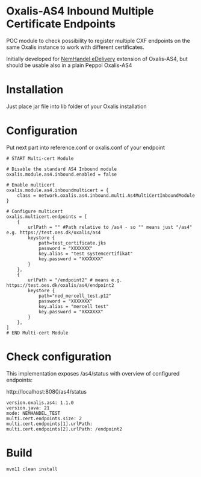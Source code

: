 # Oxalis-AS4 Inbound Multiple Certificate Endpoints

POC module to check possibility to register multiple CXF endpoints on the same Oxalis instance to work with different certificates.

Initially developed for [NemHandel eDelivery](https://rep.erst.dk/git/openebusiness/nemhandeledelivery) extension of Oxalis-AS4, but should be usable also in a plain Peppol Oxalis-AS4

# Installation

Just place jar file into lib folder of your Oxalis installation

# Configuration

Put next part into reference.conf or oxalis.conf of your endpoint

```
# START Multi-cert Module

# Disable the standard AS4 Inbound module
oxalis.module.as4.inbound.enabled = false

# Enable multicert
oxalis.module.as4.inboundmulticert = {
    class = network.oxalis.as4.inbound.multi.As4MultiCertInboundModule
} 

# Configure multicert
oxalis.multicert.endpoints = [
	{
		urlPath = "" #Path relative to /as4 - so "" means just "/as4" e.g. https://test.oes.dk/oxalis/as4
		keystore {
			path=test_certificate.jks
			password = "XXXXXXX"
			key.alias = "test systemcertifikat"
			key.password = "XXXXXXX"
		}
	},
	{
		urlPath = "/endpoint2" # means e.g. https://test.oes.dk/oxalis/as4/endpoint2
		keystore {
			path="ned_mercell_test.p12"
			password = "XXXXXXX"
			key.alias = "mercell test"
			key.password = "XXXXXXX"
		}
	},
]
# END Multi-cert Module

```

# Check configuration

This implementation exposes /as4/status with overview of configured endpoints:

http://localhost:8080/as4/status

```
version.oxalis.as4: 1.1.0
version.java: 21
mode: NEMHANDEL_TEST
multi.cert.endpoints.size: 2
multi.cert.endpoints[1].urlPath: 
multi.cert.endpoints[2].urlPath: /endpoint2
```

# Build

`mvn11 clean install`



